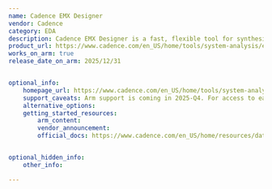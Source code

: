 ```yaml
---
name: Cadence EMX Designer
vendor: Cadence
category: EDA
description: Cadence EMX Designer is a fast, flexible tool for synthesizing and optimizing passive components, generating accurate, DRC-clean PCells for inductors, transformers, and other devices down to 3nm using EMX’s proven 3D planar solver.
product_url: https://www.cadence.com/en_US/home/tools/system-analysis/em-solver/emx-designer.html
works_on_arm: true
release_date_on_arm: 2025/12/31


optional_info:
    homepage_url: https://www.cadence.com/en_US/home/tools/system-analysis/em-solver/emx-designer.html
    support_caveats: Arm support is coming in 2025-Q4. For access to early releases, please contact arm-ecosystem@cadence.com
    alternative_options:
    getting_started_resources:
        arm_content:
        vendor_announcement:
        official_docs: https://www.cadence.com/en_US/home/resources/datasheets/emx-designer-ds.html


optional_hidden_info:
    other_info: 

---
```

